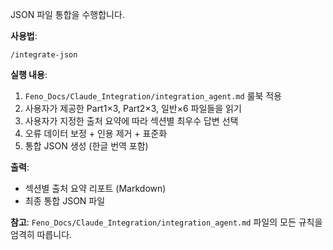 JSON 파일 통합을 수행합니다.

**사용법**:
```
/integrate-json
```

**실행 내용**:
1. `Feno_Docs/Claude_Integration/integration_agent.md` 룰북 적용
2. 사용자가 제공한 Part1×3, Part2×3, 일반×6 파일들을 읽기
3. 사용자가 지정한 출처 요약에 따라 섹션별 최우수 답변 선택
4. 오류 데이터 보정 + 인용 제거 + 표준화
5. 통합 JSON 생성 (한글 번역 포함)

**출력**:
- 섹션별 출처 요약 리포트 (Markdown)
- 최종 통합 JSON 파일

**참고**: `Feno_Docs/Claude_Integration/integration_agent.md` 파일의 모든 규칙을 엄격히 따릅니다.
